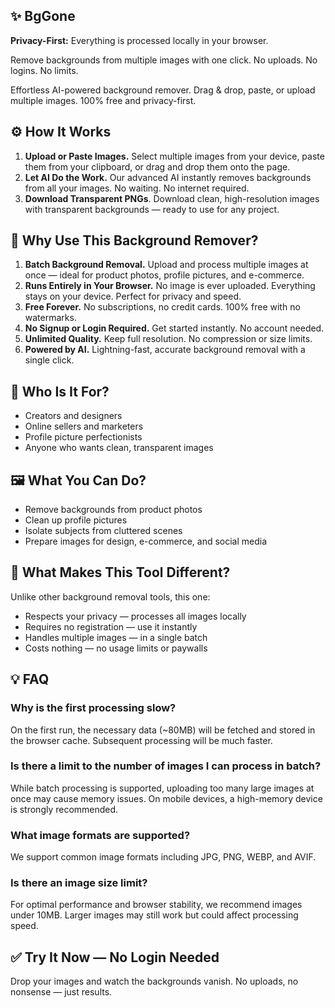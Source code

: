 ## ✨ BgGone

**Privacy-First:** Everything is processed locally in your browser.

Remove backgrounds from multiple images with one click. No uploads. No logins. No limits.

Effortless AI-powered background remover. Drag & drop, paste, or upload multiple images. 100% free and privacy-first.

## ⚙️ How It Works
1. **Upload or Paste Images.** 
Select multiple images from your device, paste them from your clipboard, or drag and drop them onto the page.
1. **Let AI Do the Work.**
Our advanced AI instantly removes backgrounds from all your images. No waiting. No internet required.
1. **Download Transparent PNGs**.
Download clean, high-resolution images with transparent backgrounds — ready to use for any project.

## 🚀 Why Use This Background Remover?
1. **Batch Background Removal.**
Upload and process multiple images at once — ideal for product photos, profile pictures, and e-commerce.
1. **Runs Entirely in Your Browser.**
No image is ever uploaded. Everything stays on your device. Perfect for privacy and speed.
1. **Free Forever.**
No subscriptions, no credit cards. 100% free with no watermarks.
1. **No Signup or Login Required.**
Get started instantly. No account needed.
1. **Unlimited Quality.**
Keep full resolution. No compression or size limits.
1. **Powered by AI.**
Lightning-fast, accurate background removal with a single click.

## 🧩 Who Is It For?
- Creators and designers
- Online sellers and marketers
- Profile picture perfectionists
- Anyone who wants clean, transparent images

## 🖼️ What You Can Do?
- Remove backgrounds from product photos
- Clean up profile pictures
- Isolate subjects from cluttered scenes
- Prepare images for design, e-commerce, and social media

## 💬 What Makes This Tool Different?
Unlike other background removal tools, this one:

- Respects your privacy — processes all images locally
- Requires no registration — use it instantly
- Handles multiple images — in a single batch
- Costs nothing — no usage limits or paywalls

## 💡 FAQ
### Why is the first processing slow?
On the first run, the necessary data (~80MB) will be fetched and stored in the browser cache. Subsequent processing will be much faster.

### Is there a limit to the number of images I can process in batch?
While batch processing is supported, uploading too many large images at once may cause memory issues. On mobile devices, a high-memory device is strongly recommended.

### What image formats are supported?
We support common image formats including JPG, PNG, WEBP, and AVIF.

### Is there an image size limit?
For optimal performance and browser stability, we recommend images under 10MB. Larger images may still work but could affect processing speed.

## ✅ Try It Now — No Login Needed
Drop your images and watch the backgrounds vanish.
No uploads, no nonsense — just results.